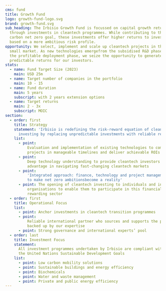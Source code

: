 ```yaml
---
cms: fund
title: Growth Fund
logo: growth-fund-logo.svg
brand: growth-fund.svg
sub_heading: The Irbisio Growth Fund is focussed on capital growth returns
  through investments in cleantech programmes. While contributing to the
  carbon net zero goal, these investments offer higher returns to investors
  based on a more ambitious risk profile.
opportunity: We select, implement and scale up cleantech projects in the mid and
  small market. As new technologies emergefrom the subsidised R&D phase into
  the profitable deployment phase, we seize the opportunity to generate
  predictable returns for our investors.
stats:
  - name: Fund Target Size (2023)
    main: USD 25m
  - name: Target number of companies in the portfolio
    main: 10 - 15
  - name: Fund duration
    main: 5 years
    subscript: with 2 years extension options
  - name: Target returns
    main: 2 - 3x
    subscript: MOIC
section:
  - order: first
    title: Strategy
    statement: 'Irbisio is redefining the risk-reward equation of clean tech
      investing by replacing unpredictable investments with reliable returns:'
    list:
      - point:
          Evaluation and implementation of existing technologies to complete
          projects in manageable timelines and deliver achievable ROIs
      - point:
          Deep technology understanding to provide cleantech investors with a clear
          advantage in navigating fast-changing cleantech markets
      - point:
          'Integrated approach: finance, technology and project management skills
          to make net zero ambitionsbecome a reality'
      - point: The opening of cleantech investing to individuals and investor
          organisations to enable them to participate in this financially
          rewarding sector
  - order: first
    title: Operational Focus
    list:
      - point: Anchor investments in cleantech transition programmes
      - point:
          Reliable international partner who sources and supports the projects
          backed up by our expertise
      - point: Strong governance and international experts’ pool
  - order: last
    title: Investment Focus
    statement:
      All investment programmes undertaken by Irbisio are compliant with
      the United Nations Sustainable Development Goals
    list:
      - point: Low carbon mobility solutions
      - point: Sustainable buildings and energy efficiency
      - point: Biochemicals
      - point: Water and waste management
      - point: Private and public energy efficiency
---
```

